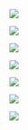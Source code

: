 ![](https://youpaiyun.zongqilive.cn/image/20200613170948.png)

![](https://youpaiyun.zongqilive.cn/image/20200613170955.png)

![](https://youpaiyun.zongqilive.cn/image/20200613170959.png)

![](https://youpaiyun.zongqilive.cn/image/20200613171009.png)

![](https://youpaiyun.zongqilive.cn/image/20200613171015.png)

![](https://youpaiyun.zongqilive.cn/image/20200613171032.png)





![](https://youpaiyun.zongqilive.cn/image/20200613171038.png)





